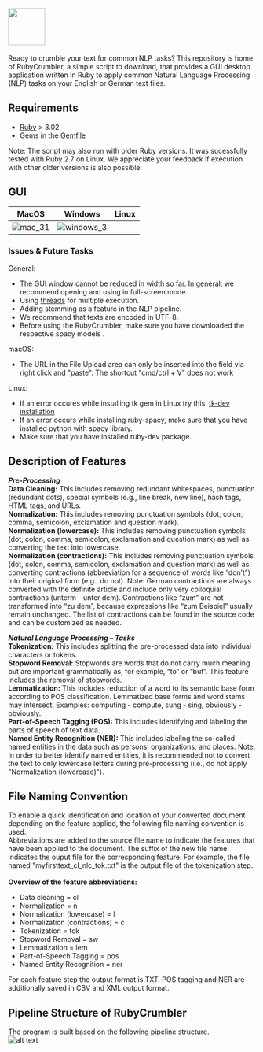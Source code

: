 
## <img src="https://github.com/joh-ga/RubyCrumbler/blob/13828a0252549dff68a03cd30bcacc94fa5a6496/Pipeline/icons/rubycrumbler-logo.png" height=75 />
Ready to crumble your text for common NLP tasks? This repository is home of RubyCrumbler, a simple script to download, that provides a GUI desktop application written in Ruby to apply common Natural Language Processing (NLP) tasks on your English or German text files.

## Requirements
* [Ruby](https://www.ruby-lang.org/en/) > 3.02
* Gems in the [Gemfile](https://github.com/joh-ga/RubyCrumbler/blob/6347f845df762466dd0d49e91d671ce2c45c4ca0/Gemfile)

Note: The script may also run with older Ruby versions. It was sucessfully tested with Ruby 2.7 on Linux. We appreciate your feedback if execution with other older versions is also possible.

## GUI
MacOS | Windows | Linux
----|---------|------
![mac_31](https://user-images.githubusercontent.com/72874215/159339948-b7ae1bf2-60c1-4dae-ac1a-4e13a6048ef0.gif)|![windows_3](https://user-images.githubusercontent.com/72874215/159338843-e5389c40-646c-4f3b-b7a6-8877f9ef7b79.gif)|

### Issues & Future Tasks
General:
* The GUI window cannot be reduced in width so far. In general, we recommend opening and using in full-screen mode.
* Using [threads](https://ruby-doc.org/core-2.5.0/Thread.html) for multiple execution.
* Adding stemming as a feature in the NLP pipeline.
* We recommend that texts are encoded in UTF-8.<br>
* Before using the RubyCrumbler, make sure you have downloaded the respective spacy models .

macOS:
* The URL in the File Upload area can only be inserted into the field via right click and "paste". The shortcut "cmd/ctrl + V" does not work

Linux:
* If an error occures while installing tk gem in Linux try this: [tk-dev installation](https://dev.to/kojix2/installing-ruby-tk-on-ubuntu-1d86)
* If an error occurs while installing ruby-spacy, make sure that you have installed python with spacy library.
* Make sure that you have installed ruby-dev package.


## Description of Features
***Pre-Processing***<br>
**Data Cleaning:** This includes removing redundant whitespaces, punctuation (redundant dots), special symbols (e.g., line break, new line), hash tags, HTML tags, and URLs.<br>
**Normalization:** This includes removing punctuation symbols (dot, colon, comma, semicolon, exclamation and question mark).<br>
**Normalization (lowercase):** This includes removing punctuation symbols (dot, colon, comma, semicolon, exclamation and question mark) as well as converting the text into lowercase.<br>
**Normalization (contractions):** This includes removing punctuation symbols (dot, colon, comma, semicolon, exclamation and question mark) as well as converting contractions (abbreviation for a sequence of words like “don’t”) into their original form (e.g., do not). Note: German contractions are always converted with the definite article and include only very colloquial contractions (unterm - unter dem). Contractions like “zum” are not transformed into “zu dem”, because expressions like “zum Beispiel” usually remain unchanged. The list of contractions can be found in the source code and can be customized as needed.<br>

***Natural Language Processing – Tasks***<br>
**Tokenization:** This includes splitting the pre-processed data into individual characters or tokens.<br>
**Stopword Removal:** Stopwords are words that do not carry much meaning but are important grammatically as, for example, “to” or “but”. This feature includes the removal of stopwords.<br>
**Lemmatization:** This includes reduction of a word to its semantic base form according to POS classification. Lemmatized base forms and word stems may intersect. Examples: computing - compute, sung - sing, obviously - obviously.<br>
**Part-of-Speech Tagging (POS):** This includes identifying and labeling the parts of speech of text data.<br>
**Named Entity Recognition (NER):** This includes labeling the so-called named entities in the data such as persons, organizations, and places. Note: In order to better identify named entities, it is recommended not to convert the text to only lowercase letters during pre-processing (i.e., do not apply "Normalization (lowercase)").<br>

## File Naming Convention
To enable a quick identification and location of your converted document depending on the feature applied, the following file naming convention is used.<br>
Abbreviations are added to the source file name to indicate the features that have been applied to the document. The suffix of the new file name indicates the ouput file for the corresponding feature. For example, the file named "myfirsttext_cl_nlc_tok.txt" is the output file of the tokenization step.<br><br>
**Overview of the feature abbreviations:**
* Data cleaning = cl
* Normalization = n
* Normalization (lowercase) = l
* Normalization (contractions) = c
* Tokenization = tok
* Stopword Removal = sw
* Lemmatization = lem
* Part-of-Speech Tagging = pos
* Named Entity Recognition = ner

For each feature step the output format is TXT. POS tagging and NER are additionally saved in CSV and XML output format.

## Pipeline Structure of RubyCrumbler
The program is built based on the following pipeline structure.<br>
![alt text](https://github.com/joh-ga/RubyCrumbler/blob/ca6c0fb394cb192a6b1c4a035a6f308d1610b2d4/Pipeline/icons/rubycrumbler-pipeline.png)<br>

